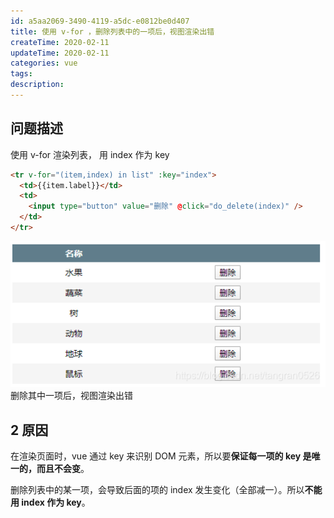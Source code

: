```yaml
---
id: a5aa2069-3490-4119-a5dc-e0812be0d407
title: 使用 v-for ，删除列表中的一项后，视图渲染出错
createTime: 2020-02-11
updateTime: 2020-02-11
categories: vue
tags:
description:
---
```


## 问题描述

使用 v-for 渲染列表， 用 index 作为 key

```html
<tr v-for="(item,index) in list" :key="index">
  <td>{{item.label}}</td>
  <td>
    <input type="button" value="删除" @click="do_delete(index)" />
  </td>
</tr>
```

![在这里插入图片描述](../post-assets/1ca82da7-3beb-4e46-a568-77264418299d.png)
删除其中一项后，视图渲染出错

## 2 原因

在渲染页面时，vue 通过 key 来识别 DOM 元素，所以要**保证每一项的 key 是唯一的，而且不会变**。

删除列表中的某一项，会导致后面的项的 index 发生变化（全部减一）。所以**不能用 index 作为 key**。
